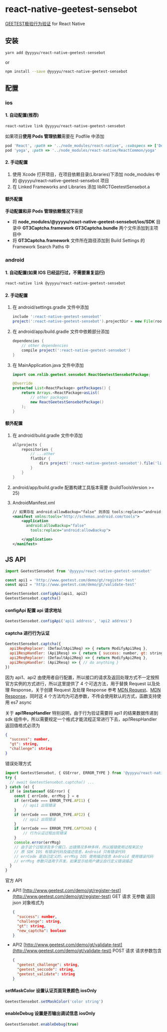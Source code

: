 # react-native-geetest-sensebot

[GEETEST极验行为验证](https://docs.geetest.com/install/overview/start/) for React Native

## 安装

```bash
yarn add @yyyyu/react-native-geetest-sensebot
```

or

```bash
npm install --save @yyyyu/react-native-geetest-sensebot
```

## 配置

### ios

#### 1. 自动配置(推荐)

```bash
react-native link @yyyyu/react-native-geetest-sensebot
```

如果项目**使用 Pods 管理依赖**需要在 Podfile 中添加

```ruby
pod 'React', :path => '../node_modules/react-native', :subspecs => ['Dependency']
pod 'yoga', :path => '../node_modules/react-native/ReactCommon/yoga'
```

#### 2. 手动配置

1. 使用 Xcode 打开项目，在项目依赖目录(Libraries)下添加 node_modules 中的 @yyyyu/react-native-geetest-sensebot 项目
2. 在 Linked Frameworks and Libraries 添加 libRCTGeetestSensebot.a

#### 额外配置

**手动配置和非 Pods 管理依赖情况下**需要
- 将 **node_modules/@yyyyu/react-native-geetest-sensebot/ios/SDK** 目录中 **GT3Captcha.framework** **GT3Captcha.bundle** 两个文件添加到主项目中
- 将 **GT3Captcha.framework** 文件所在路径添加到 Build Settings 的 Framework Search Paths 中

### android

#### 1. 自动配置(如果 IOS 已经运行过，不需要重复运行)

```bash
react-native link @yyyyu/react-native-geetest-sensebot
```

#### 2. 手动配置

1. 在 android/settings.gradle 文件中添加

    ```Groovy
    include ':react-native-geetest-sensebot'
    project(':react-native-geetest-sensebot').projectDir = new File(rootProject.projectDir, '../node_modules/@yyyyu/react-native-geetest-sensebot/android')
    ```

2. 在 android/app/build.gradle 文件中依赖部分添加

    ```Groovy
    dependencies {
        // other dependencies
        compile project(':react-native-geetest-sensebot')
    }
    ```

3. 在 MainApplication.java 文件中添加

    ```Java
    import com.rnlib.geetest.sensebot.ReactGeetestSensebotPackage;

    @Override
    protected List<ReactPackage> getPackages() {
        return Arrays.<ReactPackage>asList(
            // other packages
            new ReactGeetestSensebotPackage()
        );
    }
    ```

#### 额外配置

1. 在 android/build.gradle 文件中添加
    ```Groovy
    allprojects {
        repositories {
            // ...other
            flatDir {
                dirs project(':react-native-geetest-sensebot').file('libs')
            }
        }
    }
    ```

2. android/app/build.gradle 配置构建工具版本需要 (buildToolsVersion >= 25)

3. AndroidManifest.xml
    ```xml
    // 如果存在 android:allowBackup="false" 则添加 tools:replace="android:allowBackup"
    <manifest xmlns:tools="http://schemas.android.com/tools">
        <application
          android:allowBackup="false"
            tools:replace="android:allowBackup">

        </application>
    </manifest>
    ```

## JS API

```javascript
import GeetestSensebot from '@yyyyu/react-native-geetest-sensebot'

const api1 = 'http://www.geetest.com/demo/gt/register-test'
const api2 = 'http://www.geetest.com/demo/gt/validate-test'

GeetestSensebot.configApi(api1, api2)
GeetestSensebot.captcha()
```

#### configApi 配置 api 请求地址

```javascript
GeetestSensebot.configApi('api1 address', 'api2 address')
```

#### captcha 进行行为认证

```javascript
GeetestSensebot.captcha({
  api1ReqReplacer: (DefaultApi1Req) => { return ModifyApi1Req },
  api1RespHandler: (Api1Resq) => { return { success: number, gt: string, challenge: string } },
  api2ReqReplacer: (DefaultApi2Req) => { return ModifyApi2Req },
  api2RespHandler: (Api2Resq) => { // do anything }
})
```

因为 api1、api2 由使用者自行配置，所以接口的请求及返回处理方式不一定按照官方实例的方式进行，所以这里提供了 4 个可选方法，用于替换 Request 以及处理 Response，关于创建 Request 及处理 Response 参考 [MDN Request](https://developer.mozilla.org/en-US/docs/Web/API/Request)、[MDN Response](https://developer.mozilla.org/en-US/docs/Web/API/Response)，同时这 4 个方法均为可选参数，不传会使用默认的方式，函数支持使用 es7 async

关于 **api1RespHandler** 特别说明，由于行为验证需要将 api1 的结果数据传递到 sdk 组件中，所以需要规定一个格式才能流程正常进行下去，api1RespHandler 返回值格式必须为
```json
{
  "success": number,
  "gt": string,
  "challenge": string
}
```

错误处理方式
```javascript
import GeetestSensebot, { GSError, ERROR_TYPE } from '@yyyyu/react-native-geetest-sensebot'
try {
  // await GeetestSensebot.captcha() ...
} catch (e) {
  if (e instanceof GSError) {
    const { errCode, errMsg } = e
    if (errCode === ERROR_TYPE.API1) {
    	// api1 出现错误
    }
    if (errCode === ERROR_TYPE.API2) {
    	// api2 出现错误
    }
    if (errCode === ERROR_TYPE.CAPTCHA) {
    	// 行为认证过程出现错误
    }
    console.error(errMsg)
    // 由于这个过程涉及多个接口，出错情况多种多样，所以报错使用过程来区分
    // 原 SDK IOS 有错误代码及描述信息，Android 只有错误代码
    // errCode 是自己定义的，errMsg IOS 使用描述信息 Android 使用错误代码
    // errMsg 参数只适用于开发，如果显示给用户建议自行定义错误描述
  }
}
```

官方 API
- API1 [http://www.geetest.com/demo/gt/register-test](http://www.geetest.com/demo/gt/register-test) GET 请求 无参数 返回 json 对象格式为
    ```json
    {
      "success": number,
      "challenge": string,
      "gt": string,
      "new_captcha": boolean
    }
    ```
- API2 [http://www.geetest.com/demo/gt/validate-test](http://www.geetest.com/demo/gt/validate-test) POST 请求 请求参数包含
    ```json
    {
      "geetest_challenge": string,
      "geetest_seccode": string,
      "geetest_validate": string
    }
    ```

#### setMaskColor 设置认证页面背景颜色 iosOnly

```javascript
GeetestSensebot.setMaskColor('color string')
```

#### enableDebug 设置是否输出调试信息 iosOnly

```javascript
GeetestSensebot.enableDebug(true)
```
